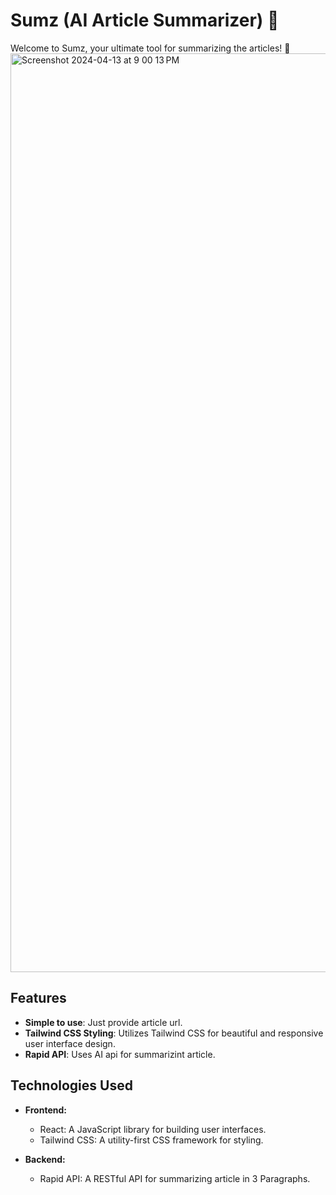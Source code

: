 # Sumz (AI Article Summarizer) 📒

Welcome to Sumz, your ultimate tool for summarizing the articles! 🚀
<img width="1470" alt="Screenshot 2024-04-13 at 9 00 13 PM" src="https://github.com/vector17002/Article-summarizer/assets/104789216/6aa50d47-c1f3-4b9e-b2f1-33bd041aa10b">


## Features

- **Simple to use**: Just provide article url.
- **Tailwind CSS Styling**: Utilizes Tailwind CSS for beautiful and responsive user interface design.
- **Rapid API**: Uses AI api for summarizint article.

## Technologies Used

- **Frontend:**
  - React: A JavaScript library for building user interfaces.
  - Tailwind CSS: A utility-first CSS framework for styling.

- **Backend:**
  - Rapid API: A RESTful API for summarizing article in 3 Paragraphs.





